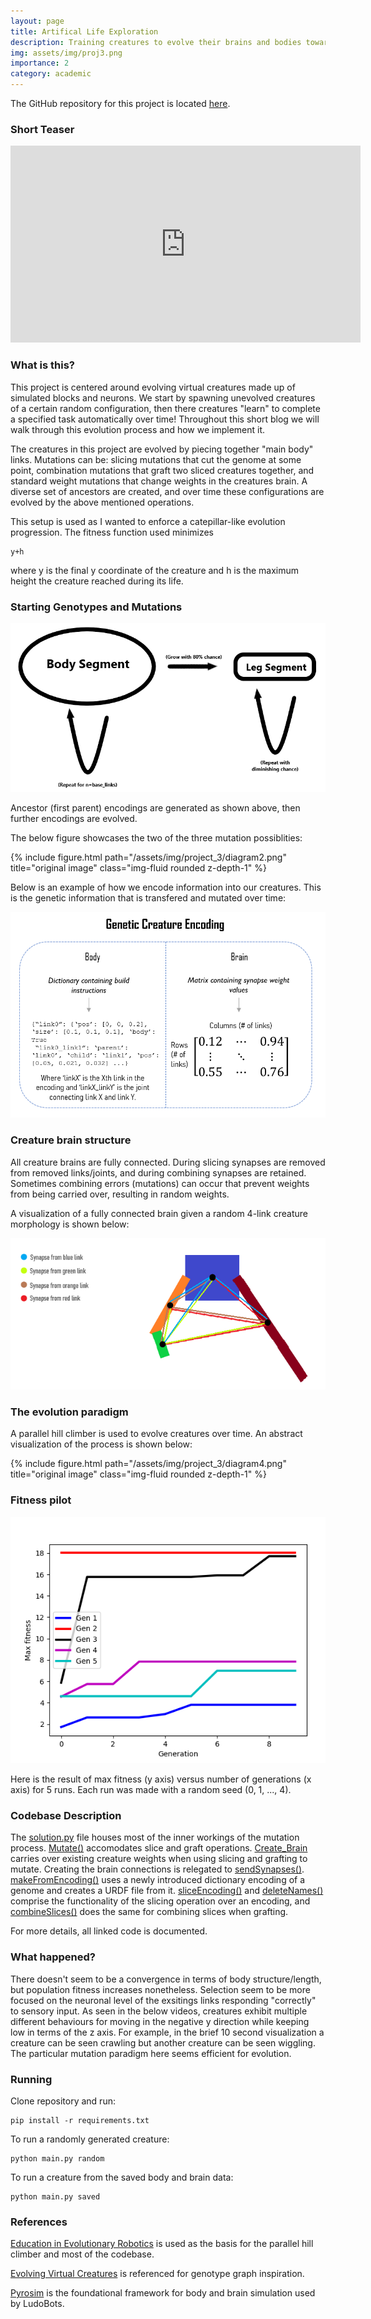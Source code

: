 ```yaml
---
layout: page
title: Artifical Life Exploration
description: Training creatures to evolve their brains and bodies towards a fitness goal.
img: assets/img/proj3.png
importance: 2
category: academic
---
```


The GitHub repository for this project is located [here](https://github.com/WHDaniels/Artifical-Life-Exploration).

### Short Teaser
<iframe width="560" height="315" src="https://www.youtube.com/embed/ly3jJqFNsN0" title="YouTube video player" frameborder="0" allow="accelerometer; autoplay; clipboard-write; encrypted-media; gyroscope; picture-in-picture; web-share" allowfullscreen></iframe>
<br>

### What is this?
This project is centered around evolving virtual creatures made up of simulated blocks and neurons. We start by spawning unevolved creatures of a certain random configuration, then there creatures "learn" to complete a specified task automatically over time! Throughout this short blog we will walk through this evolution process and how we implement it.

The creatures in this project are evolved by piecing together "main body" links. Mutations can be: slicing mutations that cut the genome at some point, combination mutations that graft two sliced creatures together, and standard weight mutations that change weights in the creatures brain. A diverse set of ancestors are created, and over time these configurations are evolved by the above mentioned operations.

This setup is used as I wanted to enforce a catepillar-like evolution progression. The fitness function used minimizes 
```
y+h
```
where y is the final y coordinate of the creature and h is the maximum height the creature reached during its life.

### Starting Genotypes and Mutations
![Genotype graph](/assets/img/project_3/diagram1.png)

Ancestor (first parent) encodings are generated as shown above, then further encodings are evolved. 

The below figure showcases the two of the three mutation possiblities:

<div class="row">
    <div class="col-sm mt-3 mt-md-0">
        {% include figure.html path="/assets/img/project_3/diagram2.png" title="original image" class="img-fluid rounded z-depth-1" %}
    </div>
</div>
<div class="caption">
</div>

Below is an example of how we encode information into our creatures. This is the genetic information that is transfered and mutated over time:

![Genetic information graph](/assets/img/project_3/diagram5.png)

### Creature brain structure
All creature brains are fully connected. During slicing synapses are removed from removed links/joints, and during combining synapses are retained. Sometimes combining errors (mutations) can occur that prevent weights from being carried over, resulting in random weights.

A visualization of a fully connected brain given a random 4-link creature morphology is shown below:

![Brain graph](/assets/img/project_3/diagram3.png)

### The evolution paradigm

A parallel hill climber is used to evolve creatures over time. An abstract visualization of the process is shown below:

<div class="row">
    <div class="col-sm mt-3 mt-md-0">
        {% include figure.html path="/assets/img/project_3/diagram4.png" title="original image" class="img-fluid rounded z-depth-1" %}
    </div>
</div>
<div class="caption">
</div>

### Fitness pilot
![Mutation graph](/assets/img/project_3/fitness.png)

Here is the result of max fitness (y axis) versus number of generations (x axis) for 5 runs. Each run was made with a random seed (0, 1, ..., 4).

### Codebase Description 
The [solution.py](https://github.com/WHDaniels/Artifical-Life-Exploration/blob/main/solution.py) file houses most of the inner workings of the mutation process. [Mutate()](https://github.com/WHDaniels/Artifical-Life-Exploration/blob/main/solution.py#L37) accomodates slice and graft operations. [Create_Brain](https://github.com/WHDaniels/Artifical-Life-Exploration/blob/main/solution.py#L80) carries over existing creature weights when using slicing and grafting to mutate. Creating the brain connections is relegated to [sendSynapses()](https://github.com/WHDaniels/Artifical-Life-Exploration/blob/main/solution.py#L113). [makeFromEncoding()](solution.py#L129) uses a newly introduced dictionary encoding of a genome and creates a URDF file from it. [sliceEncoding()](https://github.com/WHDaniels/Artifical-Life-Exploration/blob/main/solution.py#L150) and [deleteNames()](https://github.com/WHDaniels/Artifical-Life-Exploration/blob/main/solution.py#L167) comprise the functionality of the slicing operation over an encoding, and [combineSlices()](https://github.com/WHDaniels/Artifical-Life-Exploration/blob/main/solution.py#L191) does the same for combining slices when grafting.

For more details, all linked code is documented.

### What happened?
There doesn't seem to be a convergence in terms of body structure/length, but population fitness increases nonetheless.  Selection seem to be more focused on the neuronal level of the exsitings links responding "correctly" to sensory input. As seen in the below videos, creatures exhibit multiple different behaviours for moving in the negative y direction while keeping low in terms of the z axis. For example, in the brief 10 second visualization a creature can be seen crawling but another creature can be seen wiggling. The particular mutation paradigm here seems efficient for evolution.

### Running
Clone repository and run:

```
pip install -r requirements.txt
```


To run a randomly generated creature:
```
python main.py random
```

To run a creature from the saved body and brain data:
```
python main.py saved
```

### References
[Education in Evolutionary Robotics](https://www.reddit.com/r/ludobots/) is used as the basis for the parallel hill climber and most of the codebase.

[Evolving Virtual Creatures](https://www.karlsims.com/papers/siggraph94.pdf) is referenced for genotype graph inspiration.

[Pyrosim](https://ccappelle.github.io/pyrosim/) is the foundational framework for body and brain simulation used by LudoBots.